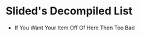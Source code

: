 <!-- Decompiler ReadMe -->

# Slided's Decompiled List

* If You Want Your Item Off Of Here Then Too Bad

